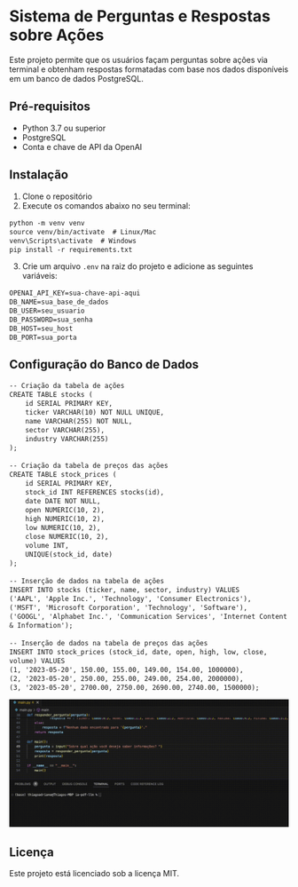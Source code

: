 # Sistema de Perguntas e Respostas sobre Ações

Este projeto permite que os usuários façam perguntas sobre ações via terminal e obtenham respostas formatadas com base nos dados disponíveis em um banco de dados PostgreSQL.

## Pré-requisitos

- Python 3.7 ou superior
- PostgreSQL
- Conta e chave de API da OpenAI

## Instalação

1. Clone o repositório
2. Execute os comandos abaixo no seu terminal:

```shell
python -m venv venv
source venv/bin/activate  # Linux/Mac
venv\Scripts\activate  # Windows
pip install -r requirements.txt
```

3. Crie um arquivo `.env` na raiz do projeto e adicione as seguintes variáveis:

```shell
OPENAI_API_KEY=sua-chave-api-aqui
DB_NAME=sua_base_de_dados
DB_USER=seu_usuario
DB_PASSWORD=sua_senha
DB_HOST=seu_host
DB_PORT=sua_porta
```

## Configuração do Banco de Dados

```shell
-- Criação da tabela de ações
CREATE TABLE stocks (
    id SERIAL PRIMARY KEY,
    ticker VARCHAR(10) NOT NULL UNIQUE,
    name VARCHAR(255) NOT NULL,
    sector VARCHAR(255),
    industry VARCHAR(255)
);

-- Criação da tabela de preços das ações
CREATE TABLE stock_prices (
    id SERIAL PRIMARY KEY,
    stock_id INT REFERENCES stocks(id),
    date DATE NOT NULL,
    open NUMERIC(10, 2),
    high NUMERIC(10, 2),
    low NUMERIC(10, 2),
    close NUMERIC(10, 2),
    volume INT,
    UNIQUE(stock_id, date)
);

-- Inserção de dados na tabela de ações
INSERT INTO stocks (ticker, name, sector, industry) VALUES
('AAPL', 'Apple Inc.', 'Technology', 'Consumer Electronics'),
('MSFT', 'Microsoft Corporation', 'Technology', 'Software'),
('GOOGL', 'Alphabet Inc.', 'Communication Services', 'Internet Content & Information');

-- Inserção de dados na tabela de preços das ações
INSERT INTO stock_prices (stock_id, date, open, high, low, close, volume) VALUES
(1, '2023-05-20', 150.00, 155.00, 149.00, 154.00, 1000000),
(2, '2023-05-20', 250.00, 255.00, 249.00, 254.00, 2000000),
(3, '2023-05-20', 2700.00, 2750.00, 2690.00, 2740.00, 1500000);
```


![Exemplo do projeto rodando](llm-local.gif)


## Licença
Este projeto está licenciado sob a licença MIT. 





   
